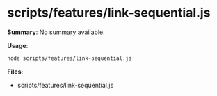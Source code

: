 # scripts/features/link-sequential.js

**Summary**: No summary available.

**Usage**:

```bash
node scripts/features/link-sequential.js
```

**Files**:
- scripts/features/link-sequential.js
